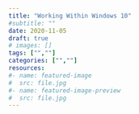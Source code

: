 ```yaml
---
title: "Working Within Windows 10"
#subtitle: ""
date: 2020-11-05
draft: true
# images: []
tags: ["",""]
categories: ["",""]
resources:
#- name: featured-image
#  src: file.jpg
#- name: featured-image-preview
#  src: file.jpg
---
```



<!--more-->